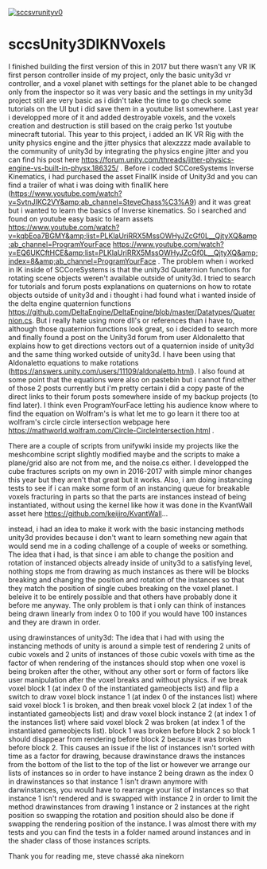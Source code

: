 <a href="https://ibb.co/1LDDppv"><img src="https://i.ibb.co/Ns88kkV/sccsvrunityv0.png" alt="sccsvrunityv0" border="0"></a>

# sccsUnity3DIKNVoxels
I finished building the first version of this in 2017 but there wasn't any VR IK first person controller inside of my project, only the basic unity3d vr controller, and a voxel planet with settings for the planet able to be changed only from the inspector so it was very basic and the settings in my unity3d project still are very basic as i didn't take the time to go check some tutorials on the UI but i did save them in a youtube list somewhere. 
Last year i developped more of it and added destroyable voxels, and the voxels creation and destruction is still based on the craig perko 1st youtube minecraft tutorial.
This year to this project, i added an IK VR Rig with the unity physics engine and the jitter physics that alexzzzz made available to the community of unity3d by integrating 
the physics engine jitter and you can find his post here https://forum.unity.com/threads/jitter-physics-engine-vs-built-in-physx.186325/ . Before i coded SCCoreSystems Inverse
Kinematics, i had purchased the asset FinalIK inside of Unity3d and you can find a trailer of what i was doing with finalIK here
(https://www.youtube.com/watch?v=SvtnJIKC2VY&amp;ab_channel=SteveChass%C3%A9) and it was great but i wanted to learn the basics of Inverse kinematics. So i searched and found 
on youtube easy basic to learn assets https://www.youtube.com/watch?v=kqbEoa7BGMY&amp;list=PLKlaUriRRX5MssOWHyJZcGf0L__QjtyXQ&amp;ab_channel=ProgramYourFace 
https://www.youtube.com/watch?v=EQ6UKCftHCE&amp;list=PLKlaUriRRX5MssOWHyJZcGf0L__QjtyXQ&amp;index=8&amp;ab_channel=ProgramYourFace . The problem when i worked in IK inside
of SCCoreSystems is that the unity3d Quaternion functions for rotating scene objects weren't available outside of unity3d. I tried to search for tutorials and forum posts
explanations on quaternions on how to rotate objects outside of unity3d and i thought i had found what i wanted inside of the delta engine quaternion functions
https://github.com/DeltaEngine/DeltaEngine/blob/master/Datatypes/Quaternion.cs. But i really hate using more dll's or references than i have to, although those quaternion
functions look great, so i decided to search more and finally found a post on the Unity3d forum from user Aldonaletto that explains how to get directions vectors out of
a quaternion inside of unity3d and the same thing worked outside of unity3d. I have been using that Aldonaletto equations to make rotations
(https://answers.unity.com/users/11109/aldonaletto.html). I also found at some point that the equations were also on pastebin but i cannot find either of those 2 posts
currently but i'm pretty certain i did a copy paste of the direct links to their forum posts somewhere inside of my backup projects (to find later). I think even ProgramYourFace letting his audience know where to find the equation on Wolfram's is what let me to go learn it there too at wolfram's circle circle intersection webpage here https://mathworld.wolfram.com/Circle-CircleIntersection.html .

There are a couple of scripts from unifywiki inside my projects like the meshcombine script slightly modified maybe and the scripts to make a plane/grid also are not from me, and the noise.cs either. I developped the cube fractures scripts on my own in 2016-2017 with simple minor changes this year but they aren't that great but it works. Also, i am doing instancing tests to see if i can make some form of an instancing queue for breakable voxels fracturing in parts so that the parts are instances instead of being instantiated, without using the kernel like how it was done in the KvantWall asset here https://github.com/keijiro/KvantWall... 

instead, i had an idea to make it work with the basic instancing methods unity3d provides because i don't want to learn something new again that would send me in a coding challenge of a couple of weeks or something. The idea that i had, is that since i am able to change the position and rotation of instanced objects already inside of unity3d to a satisfying level, nothing stops me from drawing as much instances as there will be blocks breaking and changing the position and rotation of the instances so that they match the position of single cubes breaking on the voxel planet. I beleive it to be entirely possible and that others have probably done it before me anyway. The only problem is that i only can think of instances being drawn linearly from index 0 to 100 if you would have 100 instances and they are drawn in order. 

using drawinstances of unity3d:
The idea that i had with using the instancing methods of unity is around a simple test of rendering 2 units of cubic voxels and 2 units of instances of those cubic voxels with time as the factor of when rendering of the instances should stop when one voxel is being broken after the other, without any other sort or form of factors like user manipulation after the voxel breaks and without physics. if we break voxel block 1 (at index 0 of the instantiated gameobjects list) and flip a switch to draw voxel block instance 1 (at index 0 of the instances list) where said voxel block 1 is broken, and then break voxel block 2 (at index 1 of the instantiated gameobjects list) and draw voxel block instance 2 (at index 1 of the instances list) where said voxel block 2 was broken (at index 1 of the instantiated gameobjects list). block 1 was broken before block 2 so block 1 should disappear from rendering before block 2 because it was broken before block 2. This causes an issue if the list of instances isn't sorted with time as a factor for drawing, because drawinstance draws the instances from the bottom of the list to the top of the list or however we arrange our lists of instances so in order to have instance 2 being drawn as the index 0 in drawinstances so that instance 1 isn't drawn anymore with darwinstances, you would have to rearrange your list of instances so that instance 1 isn't rendered and is swapped with instance 2 in order to limit the method drawinstances from drawing 1 instance or 2 instances at the right position so swapping the rotation and position should also be done if swapping the rendering position of the instance. I was almost there with my tests and you can find the tests in a folder named around instances and in the shader class of those instances scripts.

Thank you for reading me, steve chassé aka ninekorn
